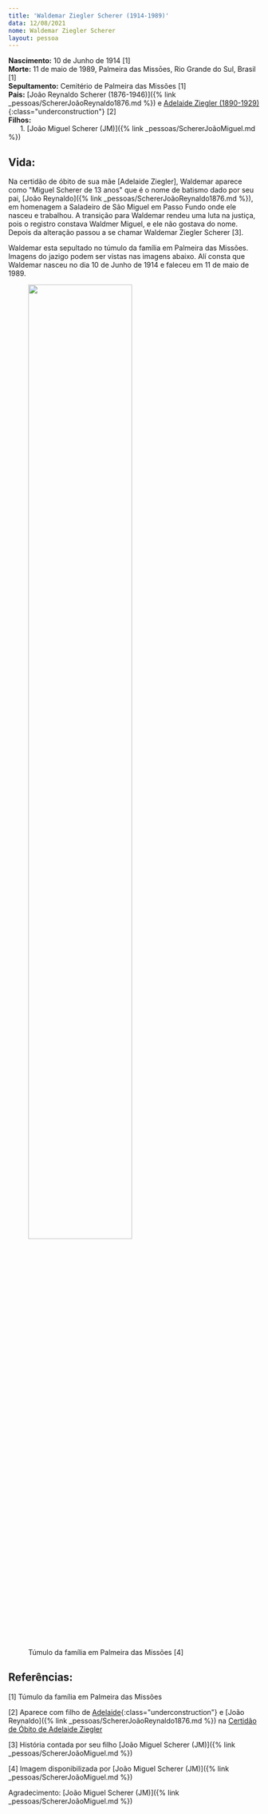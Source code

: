 ```yaml
---
title: 'Waldemar Ziegler Scherer (1914-1989)'
data: 12/08/2021
nome: Waldemar Ziegler Scherer
layout: pessoa
---
```


**Nascimento:** 10 de Junho de 1914 [1]<br/>
**Morte:** 11 de maio de 1989, Palmeira das Missōes, Rio Grande do Sul, Brasil [1]<br/>
**Sepultamento:** Cemitério de Palmeira das Missões [1]<br/>
**Pais:** [João Reynaldo Scherer (1876-1946)]({% link _pessoas/SchererJoãoReynaldo1876.md %}) e [Adelaide Ziegler (1890-1929)](){:class="underconstruction"} [2]<br/>
**Filhos:**<br/>
&nbsp;&nbsp;&nbsp;&nbsp;&nbsp;&nbsp;1. [João Miguel Scherer (JM)]({% link _pessoas/SchererJoãoMiguel.md %})<br/>

## Vida:

Na certidão de óbito de sua mãe [Adelaide Ziegler], Waldemar aparece como "Miguel Scherer de 13 anos" que é o nome de batismo dado por seu pai, [João Reynaldo]({% link _pessoas/SchererJoãoReynaldo1876.md %}), em homenagem a Saladeiro de São Miguel em Passo Fundo onde ele nasceu e trabalhou. A transição para Waldemar rendeu uma luta na justiça, pois o registro constava Waldmer Miguel, e ele não gostava do nome. Depois da alteração passou a se chamar Waldemar Ziegler Scherer [3].

Waldemar esta sepultado no túmulo da família em Palmeira das Missões. Imagens do jazigo podem ser vistas nas imagens abaixo. Alí consta que Waldemar nasceu no dia 10 de Junho de 1914 e faleceu em 11 de maio de 1989.

<figure>
<img src="https://drive.google.com/thumbnail?id=1fPnGOm4ft7HXZphsOfMa7XOld2vprdlr&sz=w1000" width="70%">
<figcaption class="figure-caption">Túmulo da família em Palmeira das Missões [4]</figcaption>
</figure>

## Referências:

[1] Túmulo da família em Palmeira das Missões

[2] Aparece com filho de [Adelaide](){:class="underconstruction"} e [João Reynaldo]({% link _pessoas/SchererJoãoReynaldo1876.md %}) na [Certidão de Óbito de Adelaide Ziegler](https://drive.google.com/file/d/1QpM7f7GsNPCXR-5OuPlmgFD33ftCBwlw/view?usp=sharing)

[3] História contada por seu filho [João Miguel Scherer (JM)]({% link _pessoas/SchererJoãoMiguel.md %})

[4] Imagem disponibilizada por [João Miguel Scherer (JM)]({% link _pessoas/SchererJoãoMiguel.md %})

Agradecimento: [João Miguel Scherer (JM)]({% link _pessoas/SchererJoãoMiguel.md %})
